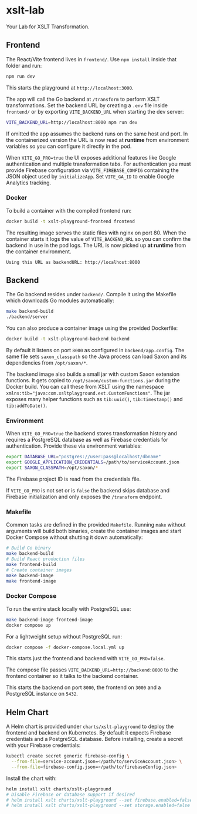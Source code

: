 # xslt-lab

Your Lab for XSLT Transformation.

## Frontend

The React/Vite frontend lives in `frontend/`. Use `npm install` inside that folder and run:

```bash
npm run dev
```

This starts the playground at `http://localhost:3000`.

The app will call the Go backend at `/transform` to perform XSLT transformations.
Set the backend URL by creating a `.env` file inside `frontend/` or by exporting
`VITE_BACKEND_URL` when starting the dev server:

```bash
VITE_BACKEND_URL=http://localhost:8000 npm run dev
```

If omitted the app assumes the backend runs on the same host and port. In the
containerized version the URL is now read at **runtime** from environment
variables so you can configure it directly in the pod.

When `VITE_GO_PRO=true` the UI exposes additional features like Google
authentication and multiple transformation tabs. For authentication you must
provide Firebase configuration via `VITE_FIREBASE_CONFIG` containing the JSON
object used by `initializeApp`.
Set `VITE_GA_ID` to enable Google Analytics tracking.

### Docker

To build a container with the compiled frontend run:

```bash
docker build -t xslt-playground-frontend frontend
```

The resulting image serves the static files with nginx on port 80. When the
container starts it logs the value of `VITE_BACKEND_URL` so you can confirm the
backend in use in the pod logs. The URL is now picked up **at runtime** from the
container environment.

```
Using this URL as backendURL: http://localhost:8000
```

## Backend

The Go backend resides under `backend/`. Compile it using the Makefile which
downloads Go modules automatically:

```bash
make backend-build
./backend/server
```

You can also produce a container image using the provided Dockerfile:

```bash
docker build -t xslt-playground-backend backend
```

By default it listens on port `8000` as configured in `backend/app.config`.
The same file sets `saxon_classpath` so the Java process can load Saxon and
its dependencies from `/opt/saxon/*`.

The backend image also builds a small jar with custom Saxon extension
functions. It gets copied to `/opt/saxon/custom-functions.jar` during the
Docker build. You can call these from XSLT using the namespace
`xmlns:tib="java:com.xsltplayground.ext.CustomFunctions"`. The jar exposes
many helper functions such as `tib:uuid()`, `tib:timestamp()` and
`tib:addToDate()`.

### Environment

When `VITE_GO_PRO=true` the backend stores transformation history and
requires a PostgreSQL database as well as Firebase credentials for
authentication. Provide these via environment variables:

```bash
export DATABASE_URL="postgres://user:pass@localhost/dbname"
export GOOGLE_APPLICATION_CREDENTIALS=/path/to/serviceAccount.json
export SAXON_CLASSPATH=/opt/saxon/*
```

The Firebase project ID is read from the credentials file.

If `VITE_GO_PRO` is not set or is `false` the backend skips database and
Firebase initialization and only exposes the `/transform` endpoint.

### Makefile

Common tasks are defined in the provided `Makefile`.
Running `make` without arguments will build both binaries,
create the container images and start Docker Compose
without shutting it down automatically:

```bash
# Build Go binary
make backend-build
# Build React production files
make frontend-build
# Create container images
make backend-image
make frontend-image
```

### Docker Compose

To run the entire stack locally with PostgreSQL use:

```bash
make backend-image frontend-image
docker compose up
```

For a lightweight setup without PostgreSQL run:

```bash
docker compose -f docker-compose.local.yml up
```

This starts just the frontend and backend with `VITE_GO_PRO=false`.

The compose file passes `VITE_BACKEND_URL=http://backend:8000` to the frontend
container so it talks to the backend container.

This starts the backend on port `8000`, the frontend on `3000` and a PostgreSQL instance on `5432`.

## Helm Chart

A Helm chart is provided under `charts/xslt-playground` to deploy the frontend and backend on Kubernetes. By default it expects Firebase credentials and a PostgreSQL database. Before installing, create a secret with your Firebase credentials:

```bash
kubectl create secret generic firebase-config \
  --from-file=service-account.json=</path/to/serviceAccount.json> \
  --from-file=firebase-config.json=</path/to/firebaseConfig.json>
```

Install the chart with:

```bash
helm install xslt charts/xslt-playground
# Disable Firebase or database support if desired
# helm install xslt charts/xslt-playground --set firebase.enabled=false
# helm install xslt charts/xslt-playground --set storage.enabled=false
```

